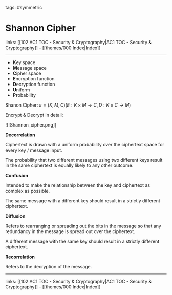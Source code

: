 tags: #symmetric 

# Shannon Cipher

links:  [[102 AC1 TOC - Security & Cryptography|AC1 TOC - Security & Cryptography]] - [[themes/000 Index|Index]]

---

* **K**ey space
* **M**essage space
* **C**ipher space
* **E**ncryption function
* **D**ecryption function
* **U**niform
* **Pr**obability

Shanon Cipher: $ε = {(K, M, C)(E: K × M → C, D: K × C → M)}$

Encrypt & Decrypt in detail:

![[Shannon_cipher.png]]

**Decorrelation** 

Ciphertext is drawn with a uniform probability over the ciphertext space for every key / message input.

The probability that two different messages using two different keys result in the same ciphertext is equally likely to any other outcome.

**Confusion**

Intended to make the relationship between the key and ciphertext as complex as possible.

The same message with a different key should result in a strictly different ciphertext.

**Diffusion**

Refers to rearranging or spreading out the bits in the message so that any redundancy in the message is spread out over the ciphertext. 

A different message with the same key should result in a strictly different ciphertext.

**Recorrelation**

Refers to the decryption of the message.

---
links:  [[102 AC1 TOC - Security & Cryptography|AC1 TOC - Security & Cryptography]] - [[themes/000 Index|Index]]